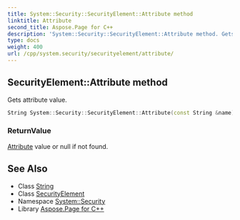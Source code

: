 ```yaml
---
title: System::Security::SecurityElement::Attribute method
linktitle: Attribute
second_title: Aspose.Page for C++
description: 'System::Security::SecurityElement::Attribute method. Gets attribute value in C++.'
type: docs
weight: 400
url: /cpp/system.security/securityelement/attribute/
---
```

## SecurityElement::Attribute method


Gets attribute value.

```cpp
String System::Security::SecurityElement::Attribute(const String &name)
```


### ReturnValue

[Attribute](../../../system/attribute/) value or null if not found.

## See Also

* Class [String](../../../system/string/)
* Class [SecurityElement](../)
* Namespace [System::Security](../../)
* Library [Aspose.Page for C++](../../../)
